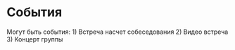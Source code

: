 # События
Могут быть события: 
    1) Встреча насчет собеседования
    2) Видео встреча 
    3) Концерт группы 
